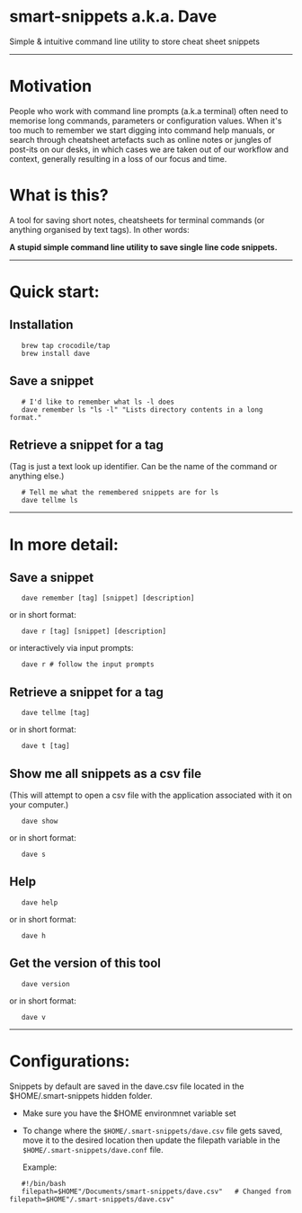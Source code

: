 smart-snippets a.k.a. Dave
===================
Simple &amp; intuitive command line utility to store cheat sheet snippets
- - - - 

# Motivation #
People who work with command line prompts (a.k.a terminal) often need to memorise long commands, parameters or configuration values. When it's too much to remember we start digging into command help manuals, or search through cheatsheet artefacts such as online notes or jungles of post-its on our desks, in which cases we are taken out of our workflow and context, generally resulting in a loss of our focus and time.

# What is this? #
A tool for saving short notes, cheatsheets for terminal commands (or anything organised by text tags). In other words:

**A stupid simple command line utility to save single line code snippets.**

- - - - 
# Quick start: #
## Installation ##
```shell
   brew tap crocodile/tap
   brew install dave
```
## Save a snippet ##
```shell
   # I'd like to remember what ls -l does
   dave remember ls "ls -l" "Lists directory contents in a long format."
```
## Retrieve a snippet for a tag ##
(Tag is just a text look up identifier. Can be the name of the command or anything else.)
```shell
   # Tell me what the remembered snippets are for ls
   dave tellme ls
```
- - - - 
# In more detail: #
## Save a snippet ##
```shell
   dave remember [tag] [snippet] [description]
```
   or in short format:
```shell
   dave r [tag] [snippet] [description]
```
   or interactively via input prompts:
```shell
   dave r # follow the input prompts
```
## Retrieve a snippet for a tag ##
```shell
   dave tellme [tag]
```
   or in short format:
```shell
   dave t [tag]
```

## Show me all snippets as a csv file ##
(This will attempt to open a csv file with the application associated with it on your computer.)
```shell
   dave show
```
   or in short format:
```shell
   dave s
```

## Help ##
```shell
   dave help
```   
   or in short format:
```shell
   dave h
```      
## Get the version of this tool ##
```shell
   dave version
```
   or in short format:
```shell
   dave v
```

----

# Configurations: #
Snippets by default are saved in the dave.csv file located in the $HOME/.smart-snippets hidden folder. 

- Make sure you have the $HOME environmnet variable set
- To change where the `$HOME/.smart-snippets/dave.csv` file gets saved, move it to the desired location then update the filepath variable in the `$HOME/.smart-snippets/dave.conf` file. 

   Example:

```shell
   #!/bin/bash
   filepath=$HOME"/Documents/smart-snippets/dave.csv"   # Changed from filepath=$HOME"/.smart-snippets/dave.csv"
```
